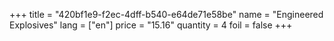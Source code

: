 +++
title = "420bf1e9-f2ec-4dff-b540-e64de71e58be"
name = "Engineered Explosives"
lang = ["en"]
price = "15.16"
quantity = 4
foil = false
+++
